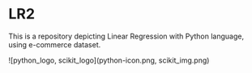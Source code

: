 # LR2
This is a repository depicting Linear Regression with Python language, using e-commerce dataset.

![python_logo, scikit_logo](python-icon.png, scikit_img.png)
